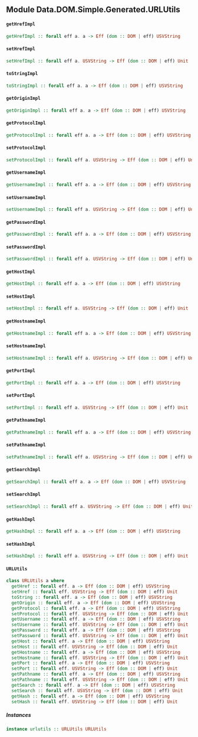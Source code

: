## Module Data.DOM.Simple.Generated.URLUtils

#### `getHrefImpl`

``` purescript
getHrefImpl :: forall eff a. a -> Eff (dom :: DOM | eff) USVString
```

#### `setHrefImpl`

``` purescript
setHrefImpl :: forall eff a. USVString -> Eff (dom :: DOM | eff) Unit
```

#### `toStringImpl`

``` purescript
toStringImpl :: forall eff a. a -> Eff (dom :: DOM | eff) USVString
```

#### `getOriginImpl`

``` purescript
getOriginImpl :: forall eff a. a -> Eff (dom :: DOM | eff) USVString
```

#### `getProtocolImpl`

``` purescript
getProtocolImpl :: forall eff a. a -> Eff (dom :: DOM | eff) USVString
```

#### `setProtocolImpl`

``` purescript
setProtocolImpl :: forall eff a. USVString -> Eff (dom :: DOM | eff) Unit
```

#### `getUsernameImpl`

``` purescript
getUsernameImpl :: forall eff a. a -> Eff (dom :: DOM | eff) USVString
```

#### `setUsernameImpl`

``` purescript
setUsernameImpl :: forall eff a. USVString -> Eff (dom :: DOM | eff) Unit
```

#### `getPasswordImpl`

``` purescript
getPasswordImpl :: forall eff a. a -> Eff (dom :: DOM | eff) USVString
```

#### `setPasswordImpl`

``` purescript
setPasswordImpl :: forall eff a. USVString -> Eff (dom :: DOM | eff) Unit
```

#### `getHostImpl`

``` purescript
getHostImpl :: forall eff a. a -> Eff (dom :: DOM | eff) USVString
```

#### `setHostImpl`

``` purescript
setHostImpl :: forall eff a. USVString -> Eff (dom :: DOM | eff) Unit
```

#### `getHostnameImpl`

``` purescript
getHostnameImpl :: forall eff a. a -> Eff (dom :: DOM | eff) USVString
```

#### `setHostnameImpl`

``` purescript
setHostnameImpl :: forall eff a. USVString -> Eff (dom :: DOM | eff) Unit
```

#### `getPortImpl`

``` purescript
getPortImpl :: forall eff a. a -> Eff (dom :: DOM | eff) USVString
```

#### `setPortImpl`

``` purescript
setPortImpl :: forall eff a. USVString -> Eff (dom :: DOM | eff) Unit
```

#### `getPathnameImpl`

``` purescript
getPathnameImpl :: forall eff a. a -> Eff (dom :: DOM | eff) USVString
```

#### `setPathnameImpl`

``` purescript
setPathnameImpl :: forall eff a. USVString -> Eff (dom :: DOM | eff) Unit
```

#### `getSearchImpl`

``` purescript
getSearchImpl :: forall eff a. a -> Eff (dom :: DOM | eff) USVString
```

#### `setSearchImpl`

``` purescript
setSearchImpl :: forall eff a. USVString -> Eff (dom :: DOM | eff) Unit
```

#### `getHashImpl`

``` purescript
getHashImpl :: forall eff a. a -> Eff (dom :: DOM | eff) USVString
```

#### `setHashImpl`

``` purescript
setHashImpl :: forall eff a. USVString -> Eff (dom :: DOM | eff) Unit
```

#### `URLUtils`

``` purescript
class URLUtils a where
  getHref :: forall eff. a -> Eff (dom :: DOM | eff) USVString
  setHref :: forall eff. USVString -> Eff (dom :: DOM | eff) Unit
  toString :: forall eff. a -> Eff (dom :: DOM | eff) USVString
  getOrigin :: forall eff. a -> Eff (dom :: DOM | eff) USVString
  getProtocol :: forall eff. a -> Eff (dom :: DOM | eff) USVString
  setProtocol :: forall eff. USVString -> Eff (dom :: DOM | eff) Unit
  getUsername :: forall eff. a -> Eff (dom :: DOM | eff) USVString
  setUsername :: forall eff. USVString -> Eff (dom :: DOM | eff) Unit
  getPassword :: forall eff. a -> Eff (dom :: DOM | eff) USVString
  setPassword :: forall eff. USVString -> Eff (dom :: DOM | eff) Unit
  getHost :: forall eff. a -> Eff (dom :: DOM | eff) USVString
  setHost :: forall eff. USVString -> Eff (dom :: DOM | eff) Unit
  getHostname :: forall eff. a -> Eff (dom :: DOM | eff) USVString
  setHostname :: forall eff. USVString -> Eff (dom :: DOM | eff) Unit
  getPort :: forall eff. a -> Eff (dom :: DOM | eff) USVString
  setPort :: forall eff. USVString -> Eff (dom :: DOM | eff) Unit
  getPathname :: forall eff. a -> Eff (dom :: DOM | eff) USVString
  setPathname :: forall eff. USVString -> Eff (dom :: DOM | eff) Unit
  getSearch :: forall eff. a -> Eff (dom :: DOM | eff) USVString
  setSearch :: forall eff. USVString -> Eff (dom :: DOM | eff) Unit
  getHash :: forall eff. a -> Eff (dom :: DOM | eff) USVString
  setHash :: forall eff. USVString -> Eff (dom :: DOM | eff) Unit
```

##### Instances
``` purescript
instance urlutils :: URLUtils URLUtils
```


